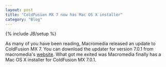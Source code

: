 ```yaml
---
layout: post
title: "ColdFusion MX 7 now has Mac OS X installer"
category: "Blog"
---
```

{% include JB/setup %}

As many of you have been reading, Macromedia released an update to ColdFusion MX 7\. You can download the updater for version 7.0.1 from macromedia's [website](http://www.macromedia.com/support/coldfusion/downloads_updates.html#mx7). What got me exited was Macromedia finally has a Mac OS X installer for ColdFusion MX 7.0.1\.